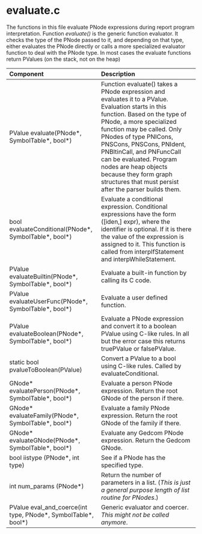 # evaluate.c

The functions in this file evaluate PNode expressions during report program interpretation. Function *evaluate()* is the generic function evaluator. It checks the type of the PNode passed to it, and depending on that type, either evaluates the PNode directly or calls a more specialized evaluator function to deal with the PNode type. In most cases the evaluate functions return PValues (on the stack, not on the heap)

|Component|Description|
|:---|:---|
|PValue evaluate(PNode\*, SymbolTable\*, bool\*)|Function evaluate() takes a PNode expression and evaluates it to a PValue. Evaluation starts in this function. Based on the type of PNode, a more specialized function may be called. Only PNodes of type PNICons, PNSCons, PNSCons, PNIdent, PNBltinCall, and PNFuncCall can be evaluated. Program nodes are heap objects because they form graph structures that must persist after the parser builds them.|
|bool evaluateConditional(PNode\*, SymbolTable\*, bool\*)|Evaluate a conditional expression. Conditional expressions have the form ([iden,] expr), where the identifier is optional. If it is there the value of the expression is assigned to it. This function is called from interpIfStatement and interpWhileStatement.|
|PValue evaluateBuiltin(PNode\*, SymbolTable\*, bool\*)|Evaluate a built-in function by calling its C code.|
|PValue evaluateUserFunc(PNode\*, SymbolTable\*, bool\*)|Evaluate a user defined function.|
|PValue evaluateBoolean(PNode\*, SymbolTable\*, bool\*)|Evaluate a PNode expression and convert it to a boolean PValue using C-like rules. In all but the error case this returns truePValue or falsePValue.|
|static bool pvalueToBoolean(PValue)|Convert a PValue to a bool using C-like rules. Called by evaluateConditional.|
|GNode* evaluatePerson(PNode\*, SymbolTable\*, bool\*)|Evaluate a person PNode expression. Return the root GNode of the person if there.|
|GNode* evaluateFamily(PNode\*, SymbolTable\*, bool\*)|Evaluate a family PNode expression. Return the root GNode of the family if there.|
|GNode* evaluateGNode(PNode\*, SymbolTable\*, bool\*)|Evaluate any Gedcom PNode expression. Return the Gedcom GNode.|
|bool iistype (PNode\*, int type)|See if a PNode has the specified type.|
|int num_params (PNode\*)|Return the number of parameters in a list. (*This is just a general purpose length of list routine for PNodes*.)|
|PValue eval_and_coerce(int type, PNode\*, SymbolTable\*, bool\*)|Generic evaluator and coercer. *This might not be called anymore*.|